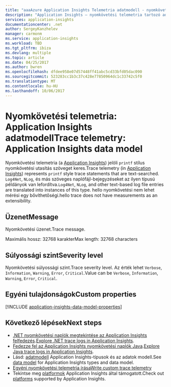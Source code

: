 ```yaml
---
title: "aaaAzure Application Insights Telemetria adatmodell - nyomkövetési Telemetria |} Microsoft Docs"
description: "Application Insights – nyomkövetési telemetria tartozó adatmodell"
services: application-insights
documentationcenter: .net
author: SergeyKanzhelev
manager: carmonm
ms.service: application-insights
ms.workload: TBD
ms.tgt_pltfrm: ibiza
ms.devlang: multiple
ms.topic: article
ms.date: 04/25/2017
ms.author: bwren
ms.openlocfilehash: dfdee958e07d57448ff41abc5cd33bfd05dac090
ms.sourcegitcommit: 523283cc1b3c37c428e77850964dc1c33742c5f0
ms.translationtype: MT
ms.contentlocale: hu-HU
ms.lasthandoff: 10/06/2017
---
```

# <a name="trace-telemetry-application-insights-data-model"></a><span data-ttu-id="17f7f-103">Nyomkövetési telemetria: Application Insights adatmodell</span><span class="sxs-lookup"><span data-stu-id="17f7f-103">Trace telemetry: Application Insights data model</span></span>

<span data-ttu-id="17f7f-104">Nyomkövetési telemetria (a [Application Insights](app-insights-overview.md)) jelöli `printf` stílus nyomkövetési utasítás szöveget keres.</span><span class="sxs-lookup"><span data-stu-id="17f7f-104">Trace telemetry (in [Application Insights](app-insights-overview.md)) represents `printf` style trace statements that are text-searched.</span></span> <span data-ttu-id="17f7f-105">`Log4Net`, `NLog`, és más szöveges naplófájl-bejegyzéseket az ilyen típusú példányok van lefordítva.</span><span class="sxs-lookup"><span data-stu-id="17f7f-105">`Log4Net`, `NLog`, and other text-based log file entries are translated into instances of this type.</span></span> <span data-ttu-id="17f7f-106">hello nyomkövetési nem lehet mérési egy bővíthetőségi.</span><span class="sxs-lookup"><span data-stu-id="17f7f-106">hello trace does not have measurements as an extensibility.</span></span>

## <a name="message"></a><span data-ttu-id="17f7f-107">Üzenet</span><span class="sxs-lookup"><span data-stu-id="17f7f-107">Message</span></span>

<span data-ttu-id="17f7f-108">Nyomkövetési üzenet.</span><span class="sxs-lookup"><span data-stu-id="17f7f-108">Trace message.</span></span>

<span data-ttu-id="17f7f-109">Maximális hossz: 32768 karakter</span><span class="sxs-lookup"><span data-stu-id="17f7f-109">Max length: 32768 characters</span></span>

## <a name="severity-level"></a><span data-ttu-id="17f7f-110">Súlyossági szint</span><span class="sxs-lookup"><span data-stu-id="17f7f-110">Severity level</span></span>

<span data-ttu-id="17f7f-111">Nyomkövetési súlyossági szint.</span><span class="sxs-lookup"><span data-stu-id="17f7f-111">Trace severity level.</span></span> <span data-ttu-id="17f7f-112">Az érték lehet `Verbose`, `Information`, `Warning`, `Error`, `Critical`.</span><span class="sxs-lookup"><span data-stu-id="17f7f-112">Value can be `Verbose`, `Information`, `Warning`, `Error`, `Critical`.</span></span>

## <a name="custom-properties"></a><span data-ttu-id="17f7f-113">Egyéni tulajdonságok</span><span class="sxs-lookup"><span data-stu-id="17f7f-113">Custom properties</span></span>

[!INCLUDE [application-insights-data-model-properties](../../includes/application-insights-data-model-properties.md)]

## <a name="next-steps"></a><span data-ttu-id="17f7f-114">Következő lépések</span><span class="sxs-lookup"><span data-stu-id="17f7f-114">Next steps</span></span>

- <span data-ttu-id="17f7f-115">[.NET nyomkövetési naplók megtekintése az Application Insights felfedezés](app-insights-asp-net-trace-logs.md).</span><span class="sxs-lookup"><span data-stu-id="17f7f-115">[Explore .NET trace logs in Application Insights](app-insights-asp-net-trace-logs.md).</span></span>
- <span data-ttu-id="17f7f-116">[Fedezze fel az Application Insights nyomkövetési naplók Java](app-insights-java-trace-logs.md).</span><span class="sxs-lookup"><span data-stu-id="17f7f-116">[Explore Java trace logs in Application Insights](app-insights-java-trace-logs.md).</span></span>
- <span data-ttu-id="17f7f-117">Lásd: [adatmodell](application-insights-data-model.md) Application Insights-típusok és az adatok modell.</span><span class="sxs-lookup"><span data-stu-id="17f7f-117">See [data model](application-insights-data-model.md) for Application Insights types and data model.</span></span>
- [<span data-ttu-id="17f7f-118">Egyéni nyomkövetési telemetria írása</span><span class="sxs-lookup"><span data-stu-id="17f7f-118">Write custom trace telemetry</span></span>](app-insights-api-custom-events-metrics.md#tracktrace)
- <span data-ttu-id="17f7f-119">Tekintse meg [platformok](app-insights-platforms.md) Application Insights által támogatott.</span><span class="sxs-lookup"><span data-stu-id="17f7f-119">Check out [platforms](app-insights-platforms.md) supported by Application Insights.</span></span>
